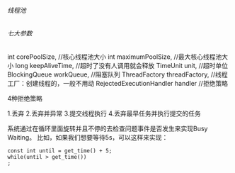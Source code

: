 ###### 线程池

###### 七大参数

int corePoolSize, //核心线程池大小
       int maximumPoolSize, //最大核心线程池大小
       long keepAliveTime, //超时了没有人调用就会释放
       TimeUnit unit, //超时单位
      BlockingQueue workQueue, //阻塞队列
      ThreadFactory threadFactory, //线程工厂：创建线程的，一般不用动
      RejectedExecutionHandler handler //拒绝策略

4种拒绝策略

1.丢弃  2.丢弃并异常  3.提交线程执行 4.丢弃最早任务并执行提交的任务



系统通过在循环里面旋转并且不停的去检查问题事件是否发生来实现Busy Waiting。  比如，如果我们想要等待5s，可以这样来实现：

```
const int until = get_time() + 5;
while(until > get_time())
;
```


